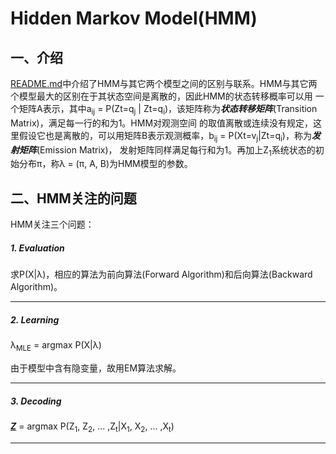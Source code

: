 # Hidden Markov Model(HMM)
## 一、介绍
[README.md](../README.md)中介绍了HMM与其它两个模型之间的区别与联系。HMM与其它两个模型最大的区别在于其状态空间是离散的，因此HMM的状态转移概率可以用
一个矩阵A表示，其中a<sub>ij</sub> = P(Zt=q<sub>j</sub> | Zt=q<sub>i</sub>)，该矩阵称为***状态转移矩阵***(Transition Matrix)，满足每一行的和为1。HMM对观测空间
的取值离散或连续没有规定，这里假设它也是离散的，可以用矩阵B表示观测概率，b<sub>ij</sub> = P(Xt=v<sub>j</sub>|Zt=q<sub>i</sub>)，称为***发射矩阵***(Emission Matrix)，
发射矩阵同样满足每行和为1。再加上Z<sub>1</sub>系统状态的初始分布π，称λ = (π, A, B)为HMM模型的参数。

## 二、HMM关注的问题

HMM关注三个问题：

##### 1. Evaluation 

求P(X|λ)，相应的算法为前向算法(Forward Algorithm)和后向算法(Backward Algorithm)。

---
##### 2. Learning

λ<sub>MLE</sub> = argmax P(X|λ)

由于模型中含有隐变量，故用EM算法求解。

---
##### 3. Decoding

***<u>Z</u>*** = argmax P(Z<sub>1</sub>, Z<sub>2</sub>, ... ,Z<sub>t</sub>|X<sub>1</sub>, X<sub>2</sub>, ... ,X<sub>t</sub>)

---



